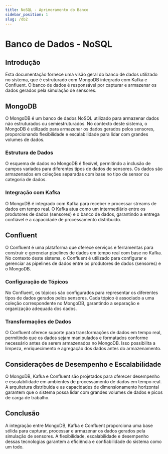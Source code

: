 ```yaml
---
title: NoSQL - Aprimoramento do Banco
sidebar_position: 1
slug: /db2
---
```


# Banco de Dados - NoSQL 
## Introdução

Esta documentação fornece uma visão geral do banco de dados utilizado no sistema, que é estruturado com MongoDB integrado com Kafka e Confluent. O banco de dados é responsável por capturar e armazenar os dados gerados pela simulação de sensores.

## MongoDB

O MongoDB é um banco de dados NoSQL utilizado para armazenar dados não estruturados ou semiestruturados. No contexto deste sistema, o MongoDB é utilizado para armazenar os dados gerados pelos sensores, proporcionando flexibilidade e escalabilidade para lidar com grandes volumes de dados.

### Estrutura de Dados

O esquema de dados no MongoDB é flexível, permitindo a inclusão de campos variados para diferentes tipos de dados de sensores. Os dados são armazenados em coleções separadas com base no tipo de sensor ou categoria de dados.

### Integração com Kafka

O MongoDB é integrado com Kafka para receber e processar streams de dados em tempo real. O Kafka atua como um intermediário entre os produtores de dados (sensores) e o banco de dados, garantindo a entrega confiável e a capacidade de processamento distribuído.

## Confluent

O Confluent é uma plataforma que oferece serviços e ferramentas para construir e gerenciar pipelines de dados em tempo real com base no Kafka. No contexto deste sistema, o Confluent é utilizado para configurar e gerenciar as pipelines de dados entre os produtores de dados (sensores) e o MongoDB.

### Configuração de Tópicos

No Confluent, os tópicos são configurados para representar os diferentes tipos de dados gerados pelos sensores. Cada tópico é associado a uma coleção correspondente no MongoDB, garantindo a separação e organização adequada dos dados.

### Transformações de Dados

O Confluent oferece suporte para transformações de dados em tempo real, permitindo que os dados sejam manipulados e formatados conforme necessário antes de serem armazenados no MongoDB. Isso possibilita a limpeza, enriquecimento e agregação dos dados antes do armazenamento.

## Considerações de Desempenho e Escalabilidade

O MongoDB, Kafka e Confluent são projetados para oferecer desempenho e escalabilidade em ambientes de processamento de dados em tempo real. A arquitetura distribuída e as capacidades de dimensionamento horizontal garantem que o sistema possa lidar com grandes volumes de dados e picos de carga de trabalho.

## Conclusão

A integração entre MongoDB, Kafka e Confluent proporciona uma base sólida para capturar, processar e armazenar os dados gerados pela simulação de sensores. A flexibilidade, escalabilidade e desempenho dessas tecnologias garantem a eficiência e confiabilidade do sistema como um todo.
